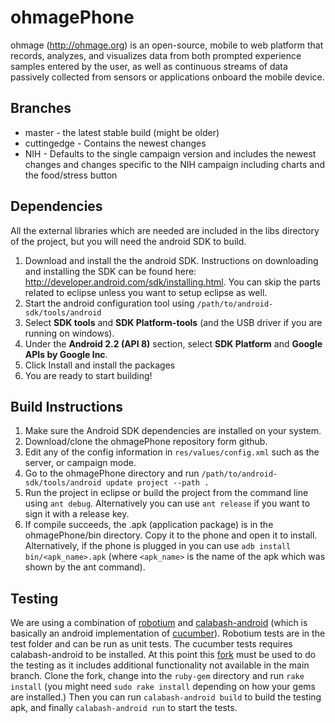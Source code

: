 ohmagePhone
============

ohmage (http://ohmage.org) is an open-source, mobile to web platform that records, 
analyzes, and visualizes data from both prompted experience samples entered by the 
user, as well as continuous streams of data passively collected from sensors or 
applications onboard the mobile device. 

Branches
--------

* master - the latest stable build (might be older)
* cuttingedge - Contains the newest changes
* NIH - Defaults to the single campaign version and includes the newest changes and changes
specific to the NIH campaign including charts and the food/stress button

Dependencies
------------

All the external libraries which are needed are included in the libs directory of the project,
but you will need the android SDK to build.

1. Download and install the the android SDK. Instructions on downloading and installing the
SDK can be found here: http://developer.android.com/sdk/installing.html. You can skip the parts
related to eclipse unless you want to setup eclipse as well.
2. Start the android configuration tool using `/path/to/android-sdk/tools/android`
3. Select **SDK tools** and **SDK Platform-tools** (and the USB driver if you are running on windows).
4. Under the **Android 2.2 (API 8)** section, select **SDK Platform** and **Google APIs by Google Inc**.
5. Click Install and install the packages
6. You are ready to start building!

Build Instructions
------------------

1. Make sure the Android SDK dependencies are installed on your system.
2. Download/clone the ohmagePhone repository form github.
3. Edit any of the config information in `res/values/config.xml` such as the server, or campaign mode.
4. Go to the ohmagePhone directory and run `/path/to/android-sdk/tools/android update project --path .`
5. Run the project in eclipse or build the project from the command line using `ant debug`. Alternatively
you can use `ant release` if you want to sign it with a release key.
6. If compile succeeds, the .apk (application package) is in the ohmagePhone/bin directory. 
Copy it to the phone and open it to install. Alternatively, if the phone is plugged in you 
can use `adb install bin/<apk_name>.apk` (where `<apk_name>` is the name of the apk which was 
shown by the ant command).

Testing
-------

We are using a combination of [robotium](http://code.google.com/p/robotium/) and
[calabash-android](https://github.com/calabash/calabash-android) (which is basically an android
implementation of [cucumber](https://github.com/cucumber/cucumber)). Robotium tests are in the test folder
and can be run as unit tests. The cucumber tests requires calabash-android to be installed. At this point
this [fork](https://github.com/cketcham/calabash-android) must be used to do the testing as it includes
additional functionality not available in the main branch. Clone the fork, change into the `ruby-gem`
directory and run `rake install` (you might need `sudo rake install` depending on how your gems are
installed.) Then you can run `calabash-android build` to build the testing apk, and finally
`calabash-android run` to start the tests.